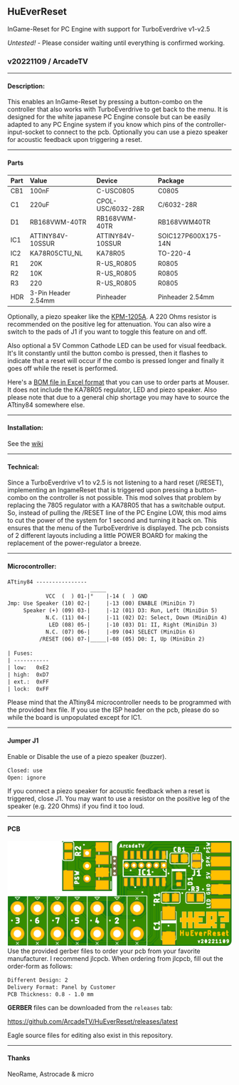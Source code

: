 ## HuEverReset
InGame-Reset for PC Engine with support for TurboEverdrive v1-v2.5

_*Untested!*_ - Please consider waiting until everything is confirmed working.

### v20221109 / ArcadeTV

---

#### Description:
This enables an InGame-Reset by pressing a button-combo on the controller that also works with TurboEverdrive to get back to the menu.
It is designed for the white japanese PC Engine console but can be easily adapted to any PC Engine system if you know which pins of the controller-input-socket to connect to the pcb. Optionally you can use a piezo speaker for acoustic feedback upon triggering a reset.

---

#### Parts

| Part | Value               | Device           | Package             |
| :--- | :------------------ | :--------------- | :------------------ |
| CB1  | 100nF               | C-USC0805        | C0805               |
| C1   | 220uF               | CPOL-USC/6032-28R| C/6032-28R          |
| D1   | RB168VWM-40TR       | RB168VWM-40TR    | RB168VWM40TR        |
| IC1  | ATTINY84V-10SSUR    | ATTINY84V-10SSUR | SOIC127P600X175-14N |
| IC2  | KA78R05CTU_NL       | KA78R05          | TO-220-4            |
| R1   | 20K                 | R-US_R0805       | R0805               |
| R2   | 10K                 | R-US_R0805       | R0805               |
| R3   | 220                 | R-US_R0805       | R0805               |
| HDR  | 3-Pin Header 2.54mm | Pinheader        | Pinheader 2.54mm    |

Optionally, a piezo speaker like the [KPM-1205A](https://datasheetspdf.com/pdf/868392/Ningbo/KPM-1205A/1). A 220 Ohms resistor is recommended on the positive leg for attenuation. You can also wire a switch to the pads of J1 if you want to toggle this feature on and off.

Also optional a 5V Common Cathode LED can be used for visual feedback. It's lit constantly until the button combo is pressed, then it flashes to indicate that a reset will occur if the combo is pressed longer and finally it goes off while the reset is performed.

Here's a [BOM file in Excel format](https://github.com/ArcadeTV/HuEverReset/raw/main/BOM_HuEverReset_Mouser.xlsx) that you can use to order parts at Mouser. It does not include the KA78R05 regulator, LED and piezo speaker. Also please note that due to a general chip shortage you may have to source the ATtiny84 somewhere else.

---

#### Installation:
See the [wiki](https://github.com/ArcadeTV/HuEverReset/wiki)

---

#### Technical:
Since a TurboEverdrive v1 to v2.5 is not listening to a hard reset (/RESET), implementing an IngameReset that is triggered upon pressing a button-combo on the controller is not possible. This mod solves that problem by replacing the 7805 regulator with a KA78R05 that has a switchable output. So, instead of pulling the /RESET line of the PC Engine LOW, this mod aims to cut the power of the system for 1 second and turning it back on. This ensures that the menu of the TurboEverdrive is displayed. The pcb consists of 2 different layouts including a little POWER BOARD for making the replacement of the power-regulator a breeze.

---

#### Microcontroller:
```
ATtiny84 ----------------
                          _____
            VCC  (  ) 01-|°    |-14 (  ) GND
Jmp: Use Speaker (10) 02-|     |-13 (00) ENABLE (MiniDin 7)
     Speaker (+) (09) 03-|     |-12 (01) D3: Run, Left (MiniDin 5)
            N.C. (11) 04-|     |-11 (02) D2: Select, Down (MiniDin 4)
             LED (08) 05-|     |-10 (03) D1: II, Right (MiniDin 3)
            N.C. (07) 06-|     |-09 (04) SELECT (MiniDin 6)
          /RESET (06) 07-|_____|-08 (05) D0: I, Up (MiniDin 2)

| Fuses: 
| -----------
| low:   0xE2
| high:  0xD7
| ext.:  0xFF
| lock:  0xFF
```
Please mind that the ATtiny84 microcontroller needs to be programmed
with the provided hex file. If you use the ISP header on the pcb, please do so while the board is unpopulated except for IC1.

---

#### Jumper J1
Enable or Disable the use of a piezo speaker (buzzer).
```
Closed: use
Open: ignore
```
If you connect a piezo speaker for acoustic feedback when a reset is triggered, close J1. You may want to use a resistor on the positive leg of the speaker (e.g. 220 Ohms) if you find it too loud.

---

#### PCB
![HuEverReset pcb](https://github.com/ArcadeTV/HuEverReset/blob/main/HuEverReset_brd.png?raw=true)
Use the provided gerber files to order your pcb from your favorite manufacturer. 
I recommend jlcpcb. When ordering from jlcpcb, fill out the order-form as follows:

```
Different Design: 2
Delivery Format: Panel by Customer
PCB Thickness: 0.8 - 1.0 mm
```

**GERBER** files can be downloaded from the `releases` tab: 

https://github.com/ArcadeTV/HuEverReset/releases/latest

Eagle source files for editing also exist in this repository.

---

#### Thanks

NeoRame, Astrocade & micro
